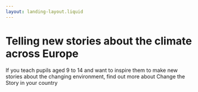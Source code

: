 ```yaml
---
layout: landing-layout.liquid
---
```

# Telling new stories about the climate across Europe
If you teach pupils aged 9 to 14 and want to inspire them to make new stories about the changing environment, find out more about Change the Story in your country